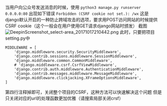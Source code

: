 当用户向公众号发送消息的时候，使用
```python3 manage.py runserver 0.0.0.0:80```
出现如下错误
```Forbidden (CSRF cookie not set.): /wx```
这是django默认开启的一种防止跨域攻击的选项，要求用POST访问网站的时候提供CSRF cookie（这个一般会在用户使用GET请求django网站时颁发）
截图
![DeepinScreenshot_select-area_20171017210442.png](http://upload-images.jianshu.io/upload_images/6434906-b0273ed1b982f173.png?imageMogr2/auto-orient/strip%7CimageView2/2/w/1240)
此时，只要把项目setting.py中
```
MIDDLEWARE = [
    'django.middleware.security.SecurityMiddleware',
    'django.contrib.sessions.middleware.SessionMiddleware',
    'django.middleware.common.CommonMiddleware',
    # 'django.middleware.csrf.CsrfViewMiddleware',
    'django.contrib.auth.middleware.AuthenticationMiddleware',
    'django.contrib.messages.middleware.MessageMiddleware',
    'django.middleware.clickjacking.XFrameOptionsMiddleware',
]
```
第四行注释掉即可，关闭整个项目的CSRF，这种方法可以快速解决这个问题
但是只关闭对应的url的处理函数更加优雅（请搜索局部关闭crsf）
